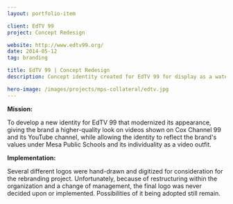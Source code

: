 ```yaml
---
layout: portfolio-item

client: EdTV 99
project: Concept Redesign

website: http://www.edtv99.org/
date: 2014-05-12
tag: branding

title: EdTV 99 | Concept Redesign
description: Concept identity created for EdTV 99 for display as a watermark on their television channel and all created videos.

hero-image: /images/projects/mps-collateral/edtv.jpg
---
```


**Mission:**

  To develop a new identity for EdTV 99 that modernized its appearance, giving the brand a higher-quality look on videos shown on Cox Channel 99 and its YouTube channel, while allowing the identity to reflect the brand's values under Mesa Public Schools and its individuality as a video outfit.

**Implementation:**

  Several different logos were hand-drawn and digitized for consideration for the rebranding project. Unfortunately, because of restructuring within the organization and a change of management, the final logo was never decided upon or implemented. Possibilities of it being adopted still remain.